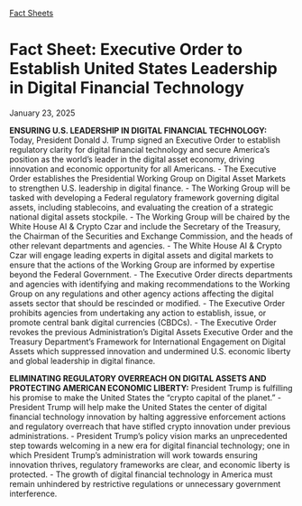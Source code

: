[Fact Sheets](https://www.whitehouse.gov/fact-sheets/)

# 					Fact Sheet: Executive Order to Establish United States Leadership in Digital Financial Technology				

January 23, 2025

**ENSURING U.S. LEADERSHIP IN DIGITAL FINANCIAL TECHNOLOGY:** Today, President Donald J. Trump signed an Executive Order to establish regulatory clarity for digital financial technology and secure America’s position as the world’s leader in the digital asset economy, driving innovation and economic opportunity for all Americans.
    - The Executive Order establishes the Presidential Working Group on Digital Asset Markets to strengthen U.S. leadership in digital finance.       - The Working Group will be tasked with developing a Federal regulatory framework governing digital assets, including stablecoins, and evaluating the creation of a strategic national digital assets stockpile.       - The Working Group will be chaired by the White House AI &amp; Crypto Czar and include the Secretary of the Treasury, the Chairman of the Securities and Exchange Commission, and the heads of other relevant departments and agencies.        - The White House AI &amp; Crypto Czar will engage leading experts in digital assets and digital markets to ensure that the actions of the Working Group are informed by expertise beyond the Federal Government. 
    - The Executive Order directs departments and agencies with identifying and making recommendations to the Working Group on any regulations and other agency actions affecting the digital assets sector that should be rescinded or modified.
    - The Executive Order prohibits agencies from undertaking any action to establish, issue, or promote central bank digital currencies (CBDCs).
    - The Executive Order revokes the previous Administration’s Digital Assets Executive Order and the Treasury Department’s Framework for International Engagement on Digital Assets which suppressed innovation and undermined U.S. economic liberty and global leadership in digital finance.

**ELIMINATING REGULATORY OVERREACH ON DIGITAL ASSETS AND PROTECTING AMERICAN ECONOMIC LIBERTY:** President Trump is fulfilling his promise to make the United States the “crypto capital of the planet.”
    - President Trump will help make the United States the center of digital financial technology innovation by halting aggressive enforcement actions and regulatory overreach that have stifled crypto innovation under previous administrations.
    - President Trump’s policy vision marks an unprecedented step towards welcoming in a new era for digital financial technology; one in which President Trump’s administration will work towards ensuring innovation thrives, regulatory frameworks are clear, and economic liberty is protected.
    - The growth of digital financial technology in America must remain unhindered by restrictive regulations or unnecessary government interference.
